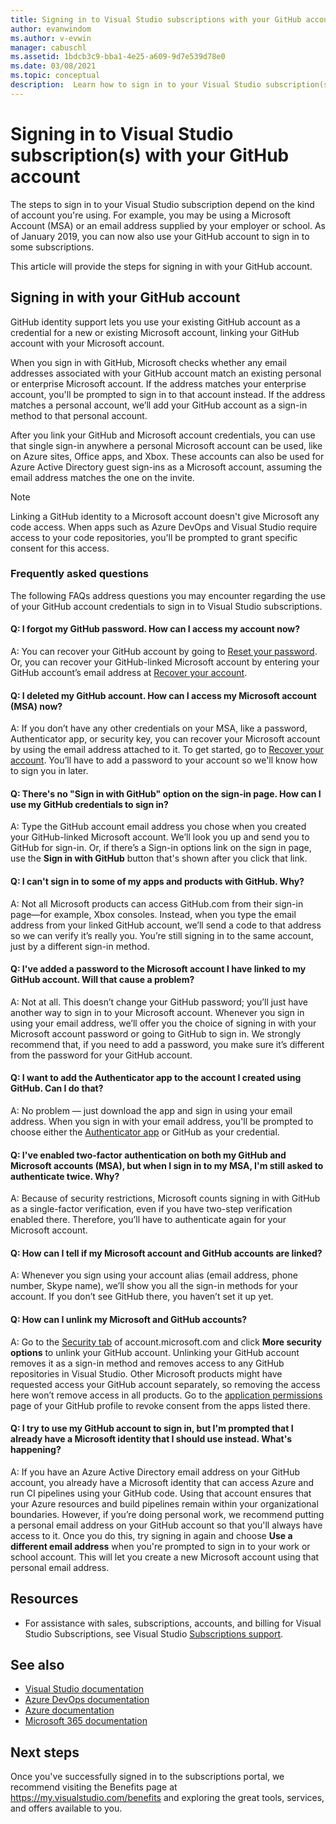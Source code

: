 ```yaml
---
title: Signing in to Visual Studio subscriptions with your GitHub account | Microsoft Docs
author: evanwindom
ms.author: v-evwin
manager: cabuschl
ms.assetid: 1bdcb3c9-bba1-4e25-a609-9d7e539d78e0
ms.date: 03/08/2021
ms.topic: conceptual
description:  Learn how to sign in to your Visual Studio subscription(s) with your GitHub account. 
---
```


# Signing in to Visual Studio subscription(s) with your GitHub account 

The steps to sign in to your Visual Studio subscription depend on the kind of account you're using. For example, you may be using a Microsoft Account (MSA) or an email address supplied by your employer or school. As of January 2019, you can now also use your GitHub account to sign in to some subscriptions. 

This article will provide the steps for signing in with your GitHub account.

## Signing in with your GitHub account

GitHub identity support lets you use your existing GitHub account as a credential for a new or existing Microsoft account, linking your GitHub account with your Microsoft account. 

When you sign in with GitHub, Microsoft checks whether any email addresses associated with your GitHub account match an existing personal or enterprise Microsoft account. If the address matches your enterprise account, you'll be prompted to sign in to that account instead. If the address matches a personal account, we’ll add your GitHub account as a sign-in method to that personal account.

After you link your GitHub and Microsoft account credentials, you can use that single sign-in anywhere a personal Microsoft account can be used, like on Azure sites, Office apps, and Xbox. These accounts can also be used for Azure Active Directory guest sign-ins as a Microsoft account, assuming the email address matches the one on the invite.

> [!NOTE]
> Linking a GitHub identity to a Microsoft account doesn't give Microsoft any code access. When apps such as Azure DevOps and Visual Studio require access to your code repositories, you'll be prompted to grant specific consent for this access. 

### Frequently asked questions
The following FAQs address questions you may encounter regarding the use of your GitHub account credentials to sign in to Visual Studio subscriptions.

#### Q: I forgot my GitHub password.  How can I access my account now?
A:  You can recover your GitHub account by going to [Reset your password](https://github.com/password_reset). Or, you can recover your GitHub-linked Microsoft account by entering your GitHub account’s email address at [Recover your account](https://account.live.com/password/reset).

#### Q: I deleted my GitHub account.  How can I access my Microsoft account (MSA) now?
A: If you don’t have any other credentials on your MSA, like a password, Authenticator app, or security key, you can recover your Microsoft account by using the email address attached to it. To get started, go to [Recover your account](https://account.live.com/password/reset). You’ll have to add a password to your account so we'll know how to sign you in later. 

#### Q: There's no "Sign in with GitHub" option on the sign-in page.  How can I use my GitHub credentials to sign in?
A:  Type the GitHub account email address you chose when you created your GitHub-linked Microsoft account. We’ll look you up and send you to GitHub for sign-in. Or, if there’s a Sign-in options link on the sign in page, use the **Sign in with GitHub** button that's shown after you click that link. 

#### Q: I can't sign in to some of my apps and products with GitHub.  Why?
A:  Not all Microsoft products can access GitHub.com from their sign-in page—for example, Xbox consoles. Instead, when you type the email address from your linked GitHub account, we’ll send a code to that address so we can verify it’s really you. You’re still signing in to the same account, just by a different sign-in method. 

#### Q:  I've added a password to the Microsoft account I have linked to my GitHub account.  Will that cause a problem?
A:  Not at all. This doesn’t change your GitHub password; you’ll just have another way to sign in to your Microsoft account. Whenever you sign in using your email address, we’ll offer you the choice of signing in with your Microsoft account password or going to GitHub to sign in. We strongly recommend that, if you need to add a password, you make sure it’s different from the password for your GitHub account.

#### Q: I want to add the Authenticator app to the account I created using GitHub.  Can I do that?
A:  No problem — just download the app and sign in using your email address. When you sign in with your email address, you'll be prompted to choose either the [Authenticator app](https://www.microsoft.com/p/microsoft-authenticator/9nblgggzmcj6) or GitHub as your credential.

#### Q: I've enabled two-factor authentication on both my GitHub and Microsoft accounts (MSA), but when I sign in to my MSA, I'm still asked to authenticate twice.  Why?
A: Because of security restrictions, Microsoft counts signing in with GitHub as a single-factor verification, even if you have two-step verification enabled there. Therefore, you’ll have to authenticate again for your Microsoft account. 

#### Q:  How can I tell if my Microsoft account and GitHub accounts are linked?
A:  Whenever you sign using your account alias (email address, phone number, Skype name), we’ll show you all the sign-in methods for your account. If you don’t see GitHub there, you haven’t set it up yet.

#### Q:  How can I unlink my Microsoft and GitHub accounts? 
A:  Go to the [Security tab](https://account.microsoft.com/security) of account.microsoft.com and click **More security options** to unlink your GitHub account. Unlinking your GitHub account removes it as a sign-in method and removes access to any GitHub repositories in Visual Studio. Other Microsoft products might have requested access your GitHub account separately, so removing the access here won’t remove access in all products. Go to the [application permissions](https://github.com/settings/applications) page of your GitHub profile to revoke consent from the apps listed there.

#### Q:  I try to use my GitHub account to sign in, but I'm prompted that I already have a Microsoft identity that I should use instead.  What's happening?
A:  If you have an Azure Active Directory email address on your GitHub account, you already have a Microsoft identity that can access Azure and run CI pipelines using your GitHub code. Using that account ensures that your Azure resources and build pipelines remain within your organizational boundaries. However, if you’re doing personal work, we recommend putting a personal email address on your GitHub account so that you'll always have access to it. Once you do this, try signing in again and choose **Use a different email address** when you're prompted to sign in to your work or school account. This will let you create a new Microsoft account using that personal email address.

## Resources
- For assistance with sales, subscriptions, accounts, and billing for Visual Studio Subscriptions, see Visual Studio [Subscriptions support](https://aka.ms/vssubscriberhelp).

## See also
- [Visual Studio documentation](/visualstudio/)
- [Azure DevOps documentation](/azure/devops/)
- [Azure documentation](/azure/)
- [Microsoft 365 documentation](/microsoft-365/)

## Next steps
Once you've successfully signed in to the subscriptions portal, we recommend visiting the Benefits page at https://my.visualstudio.com/benefits and exploring the great tools, services, and offers available to you.